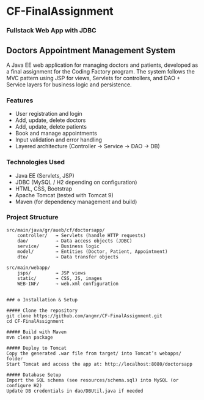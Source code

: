 # CF-FinalAssignment
### Fullstack Web App with JDBC

## Doctors Appointment Management System

A Java EE web application for managing doctors and patients, developed as a final assignment for the Coding Factory program.
The system follows the MVC pattern using JSP for views, Servlets for controllers, and DAO + Service layers for business logic and persistence.

### Features
- User registration and login
- Add, update, delete doctors
- Add, update, delete patients
- Book and manage appointments
- Input validation and error handling
- Layered architecture (Controller → Service → DAO → DB)

### Technologies Used
- Java EE (Servlets, JSP)
- JDBC (MySQL / H2 depending on configuration)
- HTML, CSS, Bootstrap
- Apache Tomcat (tested with Tomcat 9)
- Maven (for dependency management and build)

### Project Structure
```text
src/main/java/gr/aueb/cf/doctorsapp/
    controller/   → Servlets (handle HTTP requests)
    dao/          → Data access objects (JDBC)
    service/      → Business logic
    model/        → Entities (Doctor, Patient, Appointment)
    dto/          → Data transfer objects

src/main/webapp/
    jsps/         → JSP views
    static/       → CSS, JS, images
    WEB-INF/      → web.xml configuration

    
### ⚙️ Installation & Setup

##### Clone the repository
git clone https://github.com/angmr/CF-FinalAssignment.git
cd CF-FinalAssignment

##### Build with Maven
mvn clean package

##### Deploy to Tomcat
Copy the generated .war file from target/ into Tomcat’s webapps/ folder
Start Tomcat and access the app at: http://localhost:8080/doctorsapp

##### Database Setup
Import the SQL schema (see resources/schema.sql) into MySQL (or configure H2)
Update DB credentials in dao/DBUtil.java if needed
